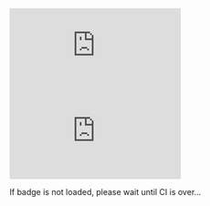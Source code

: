 ![badge](https://img.shields.io/endpoint?url=https://gist.githubusercontent.com/luixo/878178ea4ba8d28122cc72204df909e7/raw/backend_coverage_{{PR_NUMBER}}.json)
![badge](https://img.shields.io/endpoint?url=https://gist.githubusercontent.com/luixo/878178ea4ba8d28122cc72204df909e7/raw/frontend_coverage_{{PR_NUMBER}}.json)

If badge is not loaded, please wait until CI is over...
